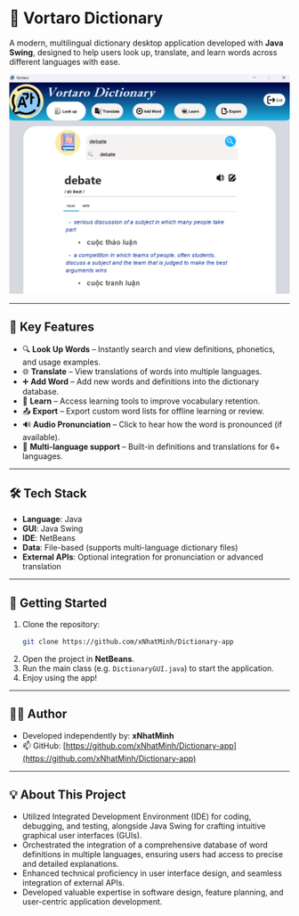 ﻿# 📘 Vortaro Dictionary

A modern, multilingual dictionary desktop application developed with **Java Swing**, designed to help users look up, translate, and learn words across different languages with ease.

![Vortaro Dictionary UI](https://github.com/xNhatMinh/Dictionary-app/blob/master/images/ui.png)

---

## 🌟 Key Features

- 🔍 **Look Up Words** – Instantly search and view definitions, phonetics, and usage examples.
- 🌐 **Translate** – View translations of words into multiple languages.
- ➕ **Add Word** – Add new words and definitions into the dictionary database.
- 📖 **Learn** – Access learning tools to improve vocabulary retention.
- 📤 **Export** – Export custom word lists for offline learning or review.
- 🔊 **Audio Pronunciation** – Click to hear how the word is pronounced (if available).
- 🧠 **Multi-language support** – Built-in definitions and translations for 6+ languages.

---

## 🛠️ Tech Stack

- **Language**: Java
- **GUI**: Java Swing
- **IDE**: NetBeans
- **Data**: File-based (supports multi-language dictionary files)
- **External APIs**: Optional integration for pronunciation or advanced translation

---

## 🚀 Getting Started

1. Clone the repository:
   ```bash
   git clone https://github.com/xNhatMinh/Dictionary-app
   ```
2. Open the project in **NetBeans**.
3. Run the main class (e.g. `DictionaryGUI.java`) to start the application.
4. Enjoy using the app!

---

## 👨‍💻 Author

- Developed independently by: **xNhatMinh**
- 📫 GitHub: [https://github.com/xNhatMinh/Dictionary-app](https://github.com/xNhatMinh/Dictionary-app)

---

## 💡 About This Project

- Utilized Integrated Development Environment (IDE) for coding, debugging, and testing, alongside Java Swing for crafting intuitive graphical user interfaces (GUIs).
- Orchestrated the integration of a comprehensive database of word definitions in multiple languages, ensuring users had access to precise and detailed explanations.
- Enhanced technical proficiency in user interface design, and seamless integration of external APIs.
- Developed valuable expertise in software design, feature planning, and user-centric application development.
